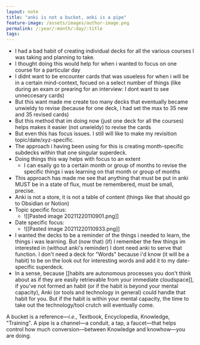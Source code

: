 ```yaml
---
layout: note
title: "anki is not a bucket, anki is a pipe"
feature-image: /assets/images/author-image.png
permalink: /:year/:month/:day/:title
tags:
---
```


- I had a bad habit of creating individual decks for all the various courses I was taking and planning to take.
- I thought doing this would help for when i wanted to focus on one course for a particular day
- I didnt want to be encounter cards that was usueless for when i will be in a certain mind-context, focued on a select number of things (like during an exam or prearing for an interview: I dont want to see unneccesary cards)
- But this want made me create too many decks that eventually became unwieldy to revise (because for one deck, i had set the max to 35 new and 35 revised cards)
- But this method that im doing now (just one deck for all the courses) helps makes it easier (not unwieldy) to revise the cards
- But even this has focus issues. I still will like to make my revisition topic/date/xyz-specific.
- The approach i having been using for this is creating month-specific subdecks within that one singular superdeck.
- Doing things this way helps with focus to an extent
	- I can esaily go to a certain month or group of months to revise the specific things i was learning on that month or group of months
- This approach has made me see that anything that must be put in anki MUST be in a state of flux, must be remembered, must be small, precise.
- Anki is not a store, it is not a table of content (things like that should go to Obsidian or Notion)
- Topic specific focus:
	- ![[Pasted image 20211220110901.png]]
- Date specific focus:
	- ![[Pasted image 20211220110933.png]]
- I wanted the decks to be a reminder of the things i needed to learn, the things i was learning. But (now that) (if) I remember the few things im interested in (without anki's reminder) I dont need anki to serve that function. I don't need a deck for "Words" because i'd know (it will be a habit) to be on the look out for interesting words and add it to my date-specific superdeck.
- In a sense, because [[habits are autonomous processes you don't think about as if they are easily retrievable from your immediate cloudspace]], if you've not formed an habit (or if the habit is beyond your mental capacity), Anki (or tools and technology in general) could handle that habit for you. But if the habit is within your mental capacity, the time to take out the technology/tool crutch will eventually come.


A bucket is a reference—_i.e._, Textbook, Encyclopedia, Knowledge, "Training". A pipe is a channel—a conduit, a tap, a faucet—that helps control how much conversion—between Knowledge and knowhow—you are doing.
